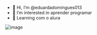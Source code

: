 - 👋 Hi, I’m @eduardadomingues013
- 👀 I’m interested in aprender programar
- 🌱 Learning com o alura

![image](https://github.com/eduardadomingues013/eduardadomingues013/assets/169795668/4a4ed7e5-9dac-4fed-b394-0b6a1688c2df)

<!---
eduardadomingues013/eduardadomingues013 is a ✨ special ✨ repository because its `README.md` (this file) appears on your GitHub profile.
You can click the Preview link to take a look at your changes.
--->
